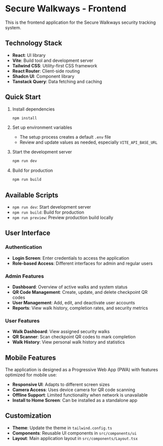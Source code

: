 
# Secure Walkways - Frontend

This is the frontend application for the Secure Walkways security tracking system.

## Technology Stack

- **React**: UI library
- **Vite**: Build tool and development server
- **Tailwind CSS**: Utility-first CSS framework
- **React Router**: Client-side routing
- **Shadcn UI**: Component library
- **Tanstack Query**: Data fetching and caching

## Quick Start

1. Install dependencies
   ```sh
   npm install
   ```

2. Set up environment variables
   - The setup process creates a default `.env` file
   - Review and update values as needed, especially `VITE_API_BASE_URL`

3. Start the development server
   ```sh
   npm run dev
   ```

4. Build for production
   ```sh
   npm run build
   ```

## Available Scripts

- `npm run dev`: Start development server
- `npm run build`: Build for production
- `npm run preview`: Preview production build locally

## User Interface

### Authentication

- **Login Screen**: Enter credentials to access the application
- **Role-based Access**: Different interfaces for admin and regular users

### Admin Features

- **Dashboard**: Overview of active walks and system status
- **QR Code Management**: Create, update, and delete checkpoint QR codes
- **User Management**: Add, edit, and deactivate user accounts
- **Reports**: View walk history, completion rates, and security metrics

### User Features

- **Walk Dashboard**: View assigned security walks
- **QR Scanner**: Scan checkpoint QR codes to mark completion
- **Walk History**: View personal walk history and statistics

## Mobile Features

The application is designed as a Progressive Web App (PWA) with features optimized for mobile use:

- **Responsive UI**: Adapts to different screen sizes
- **Camera Access**: Uses device camera for QR code scanning
- **Offline Support**: Limited functionality when network is unavailable
- **Install to Home Screen**: Can be installed as a standalone app

## Customization

- **Theme**: Update the theme in `tailwind.config.ts`
- **Components**: Reusable UI components in `src/components/ui`
- **Layout**: Main application layout in `src/components/Layout.tsx`
